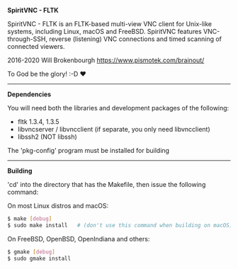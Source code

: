 __SpiritVNC - FLTK__

SpiritVNC - FLTK is an FLTK-based multi-view VNC client for Unix-like systems, including Linux, macOS and FreeBSD.
SpiritVNC features VNC-through-SSH, reverse (listening) VNC connections and timed scanning of
connected viewers.

2016-2020 Will Brokenbourgh
https://www.pismotek.com/brainout/

To God be the glory! :-D :heart:

- - - -

__Dependencies__

You will need both the libraries and development packages of the following:
- fltk 1.3.4, 1.3.5
- libvncserver / libvncclient (if separate, you only need libvncclient)
- libssh2 (NOT libssh)

The 'pkg-config' program must be installed for building

- - -

__Building__

'cd' into the directory that has the Makefile, then issue the following command:

On most Linux distros and macOS:
```sh
$ make [debug]
$ sudo make install   # (don't use this command when building on macOS)
```

On FreeBSD, OpenBSD, OpenIndiana and others:
```sh
$ gmake [debug]
$ sudo gmake install
```
